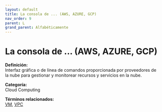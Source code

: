```yaml
---
layout: default
title: La consola de ... (AWS, AZURE, GCP)
nav_order: 9
parent: L
grand_parent: Alfabéticamente
---
```


# La consola de ... (AWS, AZURE, GCP)

**Definición:**  
Interfaz gráfica o de línea de comandos proporcionada por proveedores de la nube para gestionar y monitorear recursos y servicios en la nube.

**Categoría:**  
Cloud Computing  

  


**Términos relacionados:**  
[VM](https://maleniski.github.io/diccionario-angl-tec-mx/docs/alfabeticamente/V/vm.html), [VPC](https://maleniski.github.io/diccionario-angl-tec-mx/docs/alfabeticamente/V/vpc.html)
